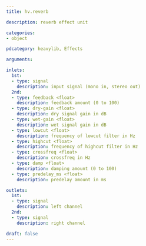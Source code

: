 ```yaml
---
title: hv.reverb

description: reverb effect unit

categories:
- object

pdcategory: heavylib, Effects

arguments:

inlets:
  1st:
  - type: signal
    description: input signal (mono in, stereo out)
  2nd:
  - type: feedback <float>
    description: feedback amount (0 to 100)
  - type: dry-gain <float>
    description: dry signal gain in dB
  - type: wet-gain <float>
    description: wet signal gain in dB
  - type: lowcut <float>
    description: frequency of lowcut filter in Hz
  - type: highcut <float>
    description: frequency of highcut filter in Hz
  - type: crossfreq <float>
    description: crossfreq in Hz
  - type: damp <float>
    description: damping amount (0 to 100)
  - type: predelay_ms <float>
    description: predelay amount in ms

outlets:
  1st:
  - type: signal
    description: left channel
  2nd:
  - type: signal
    description: right channel

draft: false
---
```


